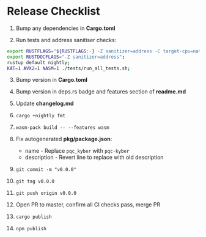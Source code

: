 # Release Checklist

1. Bump any dependencies in **Cargo.toml**

2. Run tests and address sanitiser checks:
 ```bash
 export RUSTFLAGS="${RUSTFLAGS:-} -Z sanitizer=address -C target-cpu=native -C target-feature=+aes,+avx2,+sse2,+sse4.1,+bmi2,+popcnt";\
 export RUSTDOCFLAGS="-Z sanitizer=address";
 rustup default nightly;
 KAT=1 AVX2=1 NASM=1 ./tests/run_all_tests.sh;
``` 

3. Bump version in **Cargo.toml**

4. Bump version in deps.rs badge and features section of **readme.md**

5. Update **changelog.md**

6. `cargo +nightly fmt`

7. `wasm-pack build -- --features wasm`

8. Fix autogenerated **pkg/package.json**: 
    * name - Replace `pqc_kyber` with `pqc-kyber`
    * description - Revert line to replace with old description

9. `git commit -m "v0.0.0"`

10. `git tag v0.0.0`

11. `git push origin v0.0.0`

12. Open PR to master, confirm all CI checks pass, merge PR

13. `cargo publish`

14. `npm publish`

